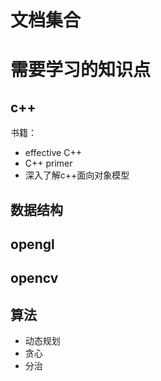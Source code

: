 # 文档集合

# 需要学习的知识点

## c++
书籍：

- effective C++
- C++ primer
- 深入了解c++面向对象模型

## 数据结构

## opengl

## opencv

## 算法


- 动态规划
- 贪心
- 分治